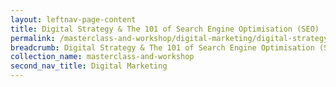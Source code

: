 ```yaml
---
layout: leftnav-page-content
title: Digital Strategy & The 101 of Search Engine Optimisation (SEO)
permalink: /masterclass-and-workshop/digital-marketing/digital-strategy-and-seo-101/
breadcrumb: Digital Strategy & The 101 of Search Engine Optimisation (SEO)
collection_name: masterclass-and-workshop
second_nav_title: Digital Marketing
---
```

